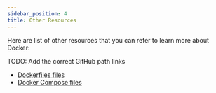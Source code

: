 ```yaml
---
sidebar_position: 4
title: Other Resources
---
```


Here are list of other resources that you can refer to learn more about Docker:

TODO: Add the correct GitHub path links
- [Dockerfiles files](htrtps://www.docker.com/)
- [Docker Compose files](https://www.docker.com/)
